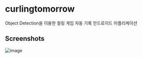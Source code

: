 # curlingtomorrow
Object Detection을 이용한 컬링 게임 자동 기록 안드로이드 어플리케이션

## Screenshots
![image](https://user-images.githubusercontent.com/39221443/133975167-b7e3b67c-9f94-488c-96b3-9db38ad4c12e.png)
